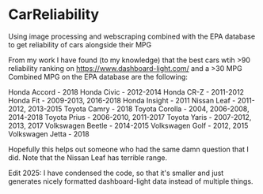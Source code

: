 # CarReliability
Using image processing and webscraping combined with the EPA database to get reliability of cars alongside their MPG

From my work I have found (to my knowledge) that the best cars wtih >90 reliability ranking on https://www.dashboard-light.com/ and a >30 MPG Combined MPG on the EPA database are the following:

Honda Accord - 2018
Honda Civic - 2012-2014
Honda CR-Z - 2011-2012
Honda Fit - 2009-2013, 2016-2018
Honda Insight - 2011
Nissan Leaf - 2011-2012, 2013-2015
Toyota Camry - 2018
Toyota Corolla - 2004, 2006-2008, 2014-2018
Toyota Prius - 2006-2010, 2011-2017
Toyota Yaris - 2007-2012, 2013, 2017
Volkswagen Beetle - 2014-2015
Volkswagen Golf - 2012, 2015
Volkswagen Jetta - 2018

Hopefully this helps out someone who had the same damn question that I did.
Note that the Nissan Leaf has terrible range.

Edit 2025: I have condensed the code, so that it's smaller and just generates nicely formatted dashboard-light data instead of multiple things.